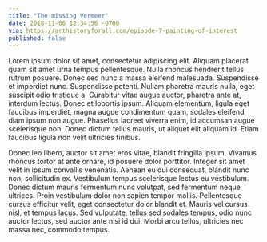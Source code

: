 ```yaml
---
title: "The missing Vermeer"
date: 2018-11-06 12:34:56 -0700
via: https://arthistoryforall.com/episode-7-painting-of-interest
published: false
---
```


Lorem ipsum dolor sit amet, consectetur adipiscing elit. Aliquam placerat quam sit amet urna tempus pellentesque. Nulla rhoncus hendrerit tellus rutrum posuere. Donec sed nunc a massa eleifend malesuada. Suspendisse et imperdiet nunc. Suspendisse potenti. Nullam pharetra mauris nulla, eget suscipit odio tristique a. Curabitur vitae augue auctor, pharetra ante at, interdum lectus. Donec et lobortis ipsum. Aliquam elementum, ligula eget faucibus imperdiet, magna augue condimentum quam, sodales eleifend diam ipsum non augue. Phasellus laoreet viverra enim, id accumsan augue scelerisque non. Donec dictum tellus mauris, ut aliquet elit aliquam id. Etiam faucibus ligula non velit ultricies finibus.

Donec leo libero, auctor sit amet eros vitae, blandit fringilla ipsum. Vivamus rhoncus tortor at ante ornare, id posuere dolor porttitor. Integer sit amet velit in ipsum convallis venenatis. Aenean eu dui consequat, blandit nunc non, sollicitudin ex. Vestibulum tempus scelerisque lectus eu vestibulum. Donec dictum mauris fermentum nunc volutpat, sed fermentum neque ultrices. Proin vestibulum dolor non sapien tempor mollis. Pellentesque cursus efficitur velit, eget consectetur dolor blandit et. Mauris vel cursus nisl, et tempus lacus. Sed vulputate, tellus sed sodales tempus, odio nunc auctor lectus, sed auctor ante nisi id dui. Morbi arcu tellus, ultricies nec massa nec, commodo tempus.
